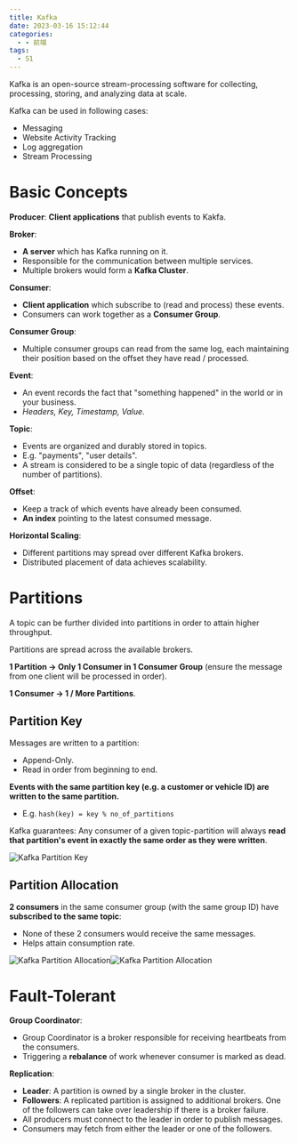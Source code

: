 ```yaml
---
title: Kafka
date: 2023-03-16 15:12:44
categories:
  - - 前端
tags:
  - S1
---
```


Kafka is an open-source stream-processing software for collecting, processing, storing, and analyzing data at scale.

<!-- more -->

Kafka can be used in following cases:

- Messaging
- Website Activity Tracking
- Log aggregation
- Stream Processing

# Basic Concepts

**Producer**: **Client applications** that publish events to Kakfa.

**Broker**:

- **A server** which has Kafka running on it.
- Responsible for the communication between multiple services.
- Multiple brokers would form a **Kafka Cluster**.

**Consumer**:

- **Client application** which subscribe to (read and process) these events.
- Consumers can work together as a **Consumer Group**.

**Consumer Group**:

- Multiple consumer groups can read from the same log, each maintaining their position based on the offset they have read / processed.

**Event**:

- An event records the fact that "something happened" in the world or in your business.
- *Headers, Key, Timestamp, Value*.

**Topic**:

- Events are organized and durably stored in topics.
- E.g. "payments", "user details".
- A stream is considered to be a single topic of data (regardless of the number of partitions).

**Offset**:

- Keep a track of which events have already been consumed.
- **An index** pointing to the latest consumed message. 

**Horizontal Scaling**:

- Different partitions may spread over different Kafka brokers.
- Distributed placement of data achieves scalability.

# Partitions

A topic can be further divided into partitions in order to attain higher throughput.

Partitions are spread across the available brokers.

**1 Partition -> Only 1 Consumer in 1 Consumer Group** (ensure the message from one client will be processed in order).

**1 Consumer -> 1 / More Partitions**.

## Partition Key

Messages are written to a partition:

- Append-Only.
- Read in order from beginning to end.

**Events with the same partition key (e.g. a customer or vehicle ID) are written to the same partition.**

- E.g. `hash(key) = key % no_of_partitions`

Kafka guarantees: Any consumer of a given topic-partition will always **read that partition's event in exactly the same order as they were written**.

![Kafka Partition Key](https://hais-note-pics-1301462215.cos.ap-chengdu.myqcloud.com/KafkaPartitionKey.png)

## Partition Allocation

**2 consumers** in the same consumer group (with the same group ID) have **subscribed to the same topic**:

- None of these 2 consumers would receive the same messages.
- Helps attain consumption rate.

 ![Kafka Partition Allocation](https://hais-note-pics-1301462215.cos.ap-chengdu.myqcloud.com/KafkaPartitionAllocation-1.png)![Kafka Partition Allocation](https://hais-note-pics-1301462215.cos.ap-chengdu.myqcloud.com/KafkaPartitionAllocation-2.png)

# Fault-Tolerant

**Group Coordinator**:

- Group Coordinator is a broker responsible for receiving heartbeats from the consumers.
- Triggering a **rebalance** of work whenever consumer is marked as dead.

**Replication**:

- **Leader**: A partition is owned by a single broker in the cluster.
- **Followers**: A replicated partition is assigned to additional brokers. One of the followers can take over leadership if there is a broker failure.
- All producers must connect to the leader in order to publish messages.
- Consumers may fetch from either the leader or one of the followers.

